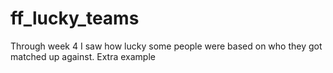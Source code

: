 # ff_lucky_teams
Through week 4 I saw how lucky some people were based on who they got matched up against. 
Extra example